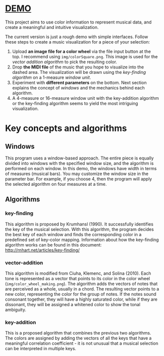 # [DEMO](https://lingqi000809.github.io/Music-Visualization/)
This project aims to use color information to represent musical data, and create a meaningful and intuitive visualization.

The current version is just a rough demo with simple interfaces. Follow these steps to create a music visualization for a piece of your selection:
1. Upload **an image file for a color wheel** via the file input button at the top. I recommend using `img/colorSquare.png`. This image is used for the *vector addition algorithm* to pick the resulting color.
2. Drop **the MIDI file** of the music that you hope to visualize into the dashed area. The visualization will be drawn using the *key-finding algorithm* on a 1-measure *window unit*.
3. Experiment with **different parameters** on the bottom. Next section explains the concept of *windows* and the mechanics behind each algorithm.
4. A 4-measure or 16-measure window unit with the key-addition algorithm or the key-finding algorithm seems to yield the most intriguing visualization.


# Key concepts and algorithms
## Windows
This program uses a window-based approach. The entire piece is equally divided into windows with the specified window size, and the algorithm is performed on each window. 
In this demo, the windows have width in terms of measures (musical bars). You may customize the window size in the parameter bar. For example, if you choose 4, then the program will apply the selected algorithm on four measures at a time.

## Algorithms
### key-finding
This algorithm is proposed by Krumhansl (1990). It successfully identifies the key of the musical selection. With this algorithm, the program decides the best key of each window and finds the corresponding color in a predefined set of key-color mapping.
Information about how the key-finding algorithm works can be found in this document: http://rnhart.net/articles/key-finding/

### vector-addition
This algorithm is modified from Ciuha, Klemenc, and Solina (2010). 
Each tone is represented as a vector that points to its color in the color wheel (`img/color_wheel_making.png`).
The algorithm adds the vectors of notes that are perceived as a whole, usually in a chord. The resulting vector points to a new color, representing the color for the group of notes. If the notes sound consonant together, they will have a highly saturated color, while if they are dissonant, they will be assigned a whitened color to show the tonal ambiguity.

### key-addition
This is a proposed algorithm that combines the previous two algorithms. The colors are assigned by adding the vectors of all the keys that have a meaningful correlation coefficient - it is not unusual that a musical selection can be interpreted in multiple keys. 
